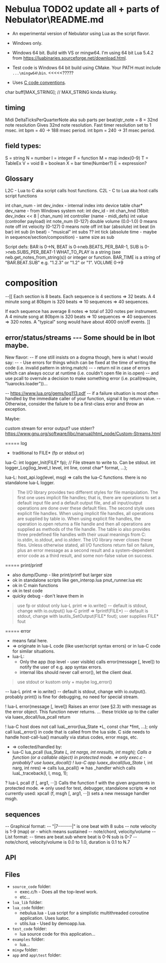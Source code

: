 # Nebulua TODO2 update all + parts of Nebulator\README.md

- An experimental version of Nebulator using Lua as the script flavor.
- Windows only.
- Windows 64 bit. Build with VS or mingw64. I'm using 64 bit Lua 5.4.2 from https://luabinaries.sourceforge.net/download.html.

- Test code is Windows 64 bit build using CMake. Your PATH must include `...\mingw64\bin`. <<<<<?????

- Uses [C code conventions](https://github.com/cepthomas/c_bag_of_tricks/blob/master/conventions.md).



char buff[MAX_STRING]; // MAX_STRING kinda klunky.

## timing
Midi DeltaTicksPerQuarterNote aka sub parts per beat/qtr_note = 8 = 32nd note resolution
Gives 32nd note resolution.
Fast timer resolution set to 1 msec.
int bpm = 40 -> 188 msec period.
int bpm = 240 -> 31 msec period.


## field types:
S = string
N = number
I = integer
F = function
M = map index(0-9)
T = TableEx
V = void
B = boolean
X = bar time(Number?)
E = expression?


## Glossary
L2C - Lua to C aka script calls host functions.
C2L - C to Lua aka host calls script functions

int chan_num - 
int dev_index - internal index into device table
char* dev_name - from Windows system
not: int dev_id - 
    int chan_hnd (16bit: dev_index << 8 | chan_num)
    int controller (name - midi_defs)
    int value (controller payload)
    int note_num (0-127)
    double volume (0.0-1.0) 0 means note off
    int velocity (0-127) 0 means note off
    int bar (absolute)
    int beat (in bar)
    int sub (in beat) - "musical"
    int subs ??
    int tick (absolute time - maybe in sequence/section/composition) - same size as sub

Script defs:
   BAR is 0->N, BEAT is 0->neb.BEATS_PER_BAR-1, SUB is 0->neb.SUBS_PER_BEAT-1
   WHAT_TO_PLAY is a string (see neb.get_notes_from_string(s)) or integer or function.
   BAR_TIME is a string of "BAR.BEAT.SUB" e.g. "1.2.3" or "1.2" or "1".
   VOLUME 0->9

# composition

--[[
Each section is 8 beats.
Each sequence is 4 sections => 32 beats.
A 4 minute song at 80bpm is 320 beats => 10 sequences => 40 sequences.

If each sequence has average 8 notes => total of 320 notes per instrument.
A 4 minute song at 80bpm is 320 beats => 10 sequences => 40 sequences => 320 notes.
A "typical" song would have about 4000 on/off events.
]]


## error/status/streams  --- Some should be in lbot maybe.

New flavor:
-- If one still insists on a dogma though, here is what I would say:
-- - Use errors for things which can be fixed at the time of writing the code (i.e. invalid pattern in string.match)
-- - return nil in case of errors which can always occur at runtime (i.e. couldn't open file in io.open)
-- and use pcall to overrule a decision to make something error (i.e. pcall(require, "luarocks.loader"))...

-- https://www.lua.org/gems/lpg113.pdf
-- if a failure situation is most often handled by the immediate caller of your function, signal it by return value.
-- Otherwise, consider the failure to be a first-class error and throw an exception.



Maybe:

custom stream for error output? use stderr? https://www.gnu.org/software/libc/manual/html_node/Custom-Streams.html

===== log
- traditional to FILE* (fp or stdout or)

lua-C:
int logger_Init(FILE* fp); // File stream to write to. Can be stdout.
int logger_Log(log_level_t level, int line, const char* format, ...);

lua-L:
host_api.log(level, msg) => calls the lua-C functions. there is no standalone lua-L logger.
> The I/O library provides two different styles for file manipulation. The first one uses implicit file handles; that is, there are operations to set a default input file and a default output file, and all input/output operations are done over these default files. The second style uses explicit file handles.
> When using implicit file handles, all operations are supplied by table io. When using explicit file handles, the operation io.open returns a file handle and then all operations are supplied as methods of the file handle.
> The table io also provides three predefined file handles with their usual meanings from C: io.stdin, io.stdout, and io.stderr. The I/O library never closes these files.
> Unless otherwise stated, all I/O functions return fail on failure, plus an error message as a second result and a system-dependent error code as a third result, and some non-false value on success.


===== print/printf
- also dump/Dump - like print/printf but larger size
- ok in standalone scripts like gen_interop.lua  pnut_runner.lua  etc
- ok in C main functions
- ok in test code
- quicky debug - don't leave them in
> use fp or stdout only
> lua-L print => io.write() -- default is stdout, change with io.output()
> lua-C printf => fprintf(FILE*) -- default is stdout, change with lautils_SetOutput(FILE* fout); user supplies FILE* fout


===== error
- means fatal here.
-   => originate in lua-L code (like user/script syntax errors) or in lua-C code for similar situations.
- lua-L:
    - Only the app (top level - user visible) calls error(message [, level]) to notify the user of e.g. app syntax errors.
    - internal libs should never call error(), let the client deal.
> use stdout or kustom only + maybe log_error()

-- lua-L print => io.write() -- default is stdout, change with io.output(). probably print() is fine for debugging, no need for special stream.

! lua-L error(message [, level])  Raises an error (see §2.3) with message as the error object. This function never returns.
... these trickle up to the caller via luaex_docall/lua_pcall return

! lua-C host does not call luaL_error(lua_State *L, const char *fmt, ...);
only call luaL_error() in code that is called from the lua side. C side needs to handle host-call-lua() manually via status codes, error msgs, etc.


- => collected/handled by:
- lua-C lua_pcall (lua_State *L, int nargs, int nresults, int msgh);
Calls a function (or a callable object) in protected mode.
    => only exec.c - probably? use luaex_docall()
! lua-C app luaex_docall(lua_State* l, int narg, int nres)
    => calls lua_pcall()
    => has _handler which calls luaL_traceback(l, l, msg, 1);

? lua-L pcall (f [, arg1, ···]) Calls the function f with the given arguments in protected mode.
    => only used for test, debugger, standalone scripts
    => not currently used: xpcall (f, msgh [, arg1, ···])  sets a new message handler msgh.


## sequences
-- Graphical format:
-- "|7-------|" is one beat with 8 subs
-- note velocity is 1-9 (map) or - which means sustained
-- note/chord, velocity/volume
-- List format:
-- times are beat.sub where beat is 0-N sub is 0-7
-- note/chord, velocity/volume is 0.0 to 1.0, duration is 0.1 to N.7

## API



## Files
- `source_code` folder:
    - exec.c/h - Does all the top-level work.
    - etc...
- `lua_lib` folder:
- `lua_code` folder:
    - nebulua.lua - Lua script for a simplistic multithreaded coroutine application. Uses luatoc.
    - utils.lua - Used by demoapp.lua.
- `test_code` folder:
    - lua source code for this application...
- `examples` folder:
    - lua...
- `mingw` folder:
- `app` and `app\test` folder:

